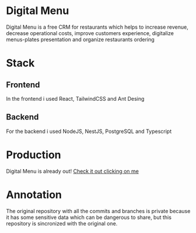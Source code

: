 # Digital Menu
Digital Menu is a free CRM for restaurants which helps to increase revenue, decrease operational costs, improve customers experience, digitalize menus-plates presentation and organize restaurants ordering


# Stack
## Frontend
In the frontend i used React, TailwindCSS and Ant Desing
## Backend
For the backend i used NodeJS, NestJS, PostgreSQL and Typescript


# Production
Digital Menu is already out!
[Check it out clicking on me](https://digitalmenu.netlify.app/)

# Annotation
The original repository with all the commits and branches is private because it has some sensitive data which can be dangerous to share, but this repository is sincronized with the original one. 
